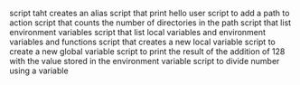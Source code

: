 script taht creates an alias
script that print hello user
script to add a path to action
script that counts the number of directories in the path
script that list environment variables
script that list local variables and environment variables and functions
script that creates a new local variable
script to create a new global variable
script to print the result of the addition of 128 with the value stored in the environment variable
script to divide number using a variable
